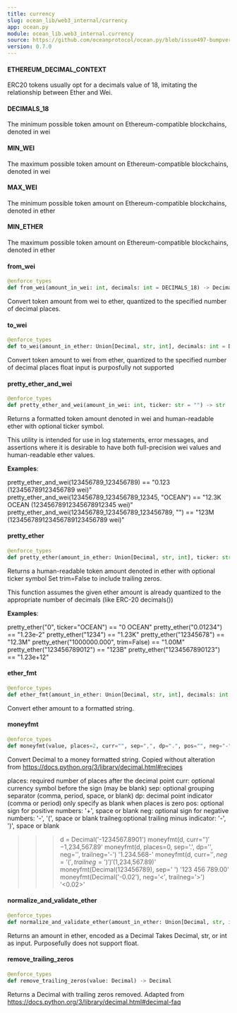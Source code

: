 ```yaml
---
title: currency
slug: ocean_lib/web3_internal/currency
app: ocean.py
module: ocean_lib.web3_internal.currency
source: https://github.com/oceanprotocol/ocean.py/blob/issue497-bumpversion-to-v0.7.0/ocean_lib/web3_internal/currency.py
version: 0.7.0
---
```

#### ETHEREUM\_DECIMAL\_CONTEXT

ERC20 tokens usually opt for a decimals value of 18, imitating the
relationship between Ether and Wei.

#### DECIMALS\_18

The minimum possible token amount on Ethereum-compatible blockchains, denoted in wei

#### MIN\_WEI

The maximum possible token amount on Ethereum-compatible blockchains, denoted in wei

#### MAX\_WEI

The minimum possible token amount on Ethereum-compatible blockchains, denoted in ether

#### MIN\_ETHER

The maximum possible token amount on Ethereum-compatible blockchains, denoted in ether

#### from\_wei

```python
@enforce_types
def from_wei(amount_in_wei: int, decimals: int = DECIMALS_18) -> Decimal
```

Convert token amount from wei to ether, quantized to the specified number of decimal places.

#### to\_wei

```python
@enforce_types
def to_wei(amount_in_ether: Union[Decimal, str, int], decimals: int = DECIMALS_18) -> int
```

Convert token amount to wei from ether, quantized to the specified number of decimal places
float input is purposfully not supported

#### pretty\_ether\_and\_wei

```python
@enforce_types
def pretty_ether_and_wei(amount_in_wei: int, ticker: str = "") -> str
```

Returns a formatted token amount denoted in wei and human-readable ether
with optional ticker symbol.

This utility is intended for use in log statements, error messages, and
assertions where it is desirable to have both full-precision wei values and
human-readable ether values.

**Examples**:

  pretty_ether_and_wei(123456789_123456789) == "0.123 (123456789123456789 wei)"
  pretty_ether_and_wei(123456789_123456789_12345, "OCEAN") == "12.3K OCEAN (12345678912345678912345 wei)"
  pretty_ether_and_wei(123456789_123456789_123456789, "") == "123M (123456789123456789123456789 wei)"

#### pretty\_ether

```python
@enforce_types
def pretty_ether(amount_in_ether: Union[Decimal, str, int], ticker: str = "", trim: bool = True) -> str
```

Returns a human-readable token amount denoted in ether with optional ticker symbol
Set trim=False to include trailing zeros.

This function assumes the given ether amount is already quantized to
the appropriate number of decimals (like ERC-20 decimals())

**Examples**:

  pretty_ether("0", ticker="OCEAN") == "0 OCEAN"
  pretty_ether("0.01234") == "1.23e-2"
  pretty_ether("1234") == "1.23K"
  pretty_ether("12345678") == "12.3M"
  pretty_ether("1000000.000", trim=False) == "1.00M"
  pretty_ether("123456789012") == "123B"
  pretty_ether("1234567890123") == "1.23e+12"

#### ether\_fmt

```python
@enforce_types
def ether_fmt(amount_in_ether: Union[Decimal, str, int], decimals: int = DECIMALS_18, ticker: str = "") -> str
```

Convert ether amount to a formatted string.

#### moneyfmt

```python
@enforce_types
def moneyfmt(value, places=2, curr="", sep=",", dp=".", pos="", neg="-", trailneg="")
```

Convert Decimal to a money formatted string.
Copied without alteration from https://docs.python.org/3/library/decimal.html#recipes

places:  required number of places after the decimal point
curr:    optional currency symbol before the sign (may be blank)
sep:     optional grouping separator (comma, period, space, or blank)
dp:      decimal point indicator (comma or period)
         only specify as blank when places is zero
pos:     optional sign for positive numbers: '+', space or blank
neg:     optional sign for negative numbers: '-', '(', space or blank
trailneg:optional trailing minus indicator:  '-', ')', space or blank

>>> d = Decimal('-1234567.8901')
>>> moneyfmt(d, curr='$')
'-$1,234,567.89'
>>> moneyfmt(d, places=0, sep='.', dp='', neg='', trailneg='-')
'1.234.568-'
>>> moneyfmt(d, curr='$', neg='(', trailneg=')')
'($1,234,567.89)'
>>> moneyfmt(Decimal(123456789), sep=' ')
'123 456 789.00'
>>> moneyfmt(Decimal('-0.02'), neg='<', trailneg='>')
'<0.02>'

#### normalize\_and\_validate\_ether

```python
@enforce_types
def normalize_and_validate_ether(amount_in_ether: Union[Decimal, str, int]) -> Decimal
```

Returns an amount in ether, encoded as a Decimal
Takes Decimal, str, or int as input. Purposefully does not support float.

#### remove\_trailing\_zeros

```python
@enforce_types
def remove_trailing_zeros(value: Decimal) -> Decimal
```

Returns a Decimal with trailing zeros removed.
Adapted from https://docs.python.org/3/library/decimal.html#decimal-faq

